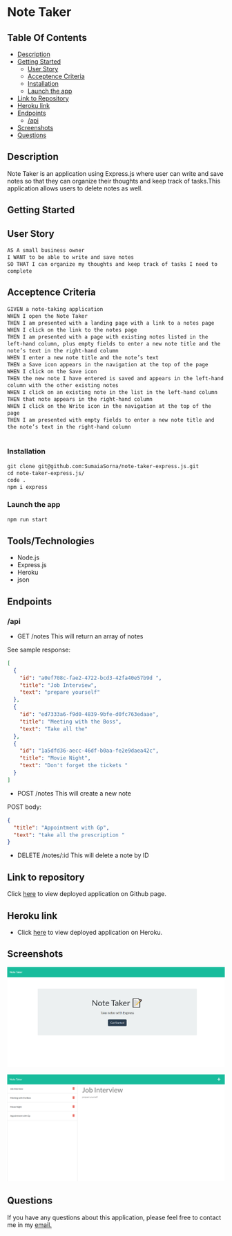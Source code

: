 # Note Taker

## Table Of Contents

- [Description](#description)
- [Getting Started](#getting-started)
  - [User Story](#user-story)
  - [Acceptence Criteria](#acceptence-criteria)
  - [Installation](#installation)
  - [Launch the app](#launch-the-app)
- [Link to Repository](#link-to-repository)
- [Heroku link](#heroku-link)
- [Endpoints](#endpoints)
  - [/api](#api)
- [Screenshots](#screenshots)
- [Questions](#questions)

## Description

Note Taker is an application using Express.js where user can write and save notes so that they can organize their thoughts and keep track of tasks.This application allows users to delete notes as well.

## Getting Started

## User Story

```
AS A small business owner
I WANT to be able to write and save notes
SO THAT I can organize my thoughts and keep track of tasks I need to complete
```

## Acceptence Criteria

```
GIVEN a note-taking application
WHEN I open the Note Taker
THEN I am presented with a landing page with a link to a notes page
WHEN I click on the link to the notes page
THEN I am presented with a page with existing notes listed in the left-hand column, plus empty fields to enter a new note title and the note’s text in the right-hand column
WHEN I enter a new note title and the note’s text
THEN a Save icon appears in the navigation at the top of the page
WHEN I click on the Save icon
THEN the new note I have entered is saved and appears in the left-hand column with the other existing notes
WHEN I click on an existing note in the list in the left-hand column
THEN that note appears in the right-hand column
WHEN I click on the Write icon in the navigation at the top of the page
THEN I am presented with empty fields to enter a new note title and the note’s text in the right-hand column


```

### Installation

```
git clone git@github.com:SumaiaSorna/note-taker-express.js.git
cd note-taker-express.js/
code .
npm i express
```

### Launch the app

```
npm run start
```

## Tools/Technologies

- Node.js
- Express.js
- Heroku
- json

## Endpoints

### /api

- GET /notes
  This will return an array of notes

See sample response:

```json
[
  {
    "id": "a0ef708c-fae2-4722-bcd3-42fa40e57b9d ",
    "title": "Job Interview",
    "text": "prepare yourself"
  },
  {
    "id": "ed7333a6-f9d0-4839-9bfe-d0fc763edaae",
    "title": "Meeting with the Boss",
    "text": "Take all the"
  },
  {
    "id": "1a5dfd36-aecc-46df-b0aa-fe2e9daea42c",
    "title": "Movie Night",
    "text": "Don't forget the tickets "
  }
]
```

- POST /notes
  This will create a new note

POST body:

```json
{
  "title": "Appointment with Gp",
  "text": "take all the prescription "
}
```

- DELETE /notes/:id
  This will delete a note by ID

## Link to repository

Click [here](https://sumaiasorna.github.io/note-taker-express.js/) to view deployed application on Github page.

## Heroku link

- Click [here](#) to view deployed application on Heroku.

## Screenshots

![screenshot of generated html](./assets/images/Note-Taker-landing-page.png)

![screenshot of generated html](./assets/images/Note-Taker.png)

## Questions

If you have any questions about this application, please feel free to contact me in my <a href="mailto:sorna.sumaia@gmail.com">email.</a>
